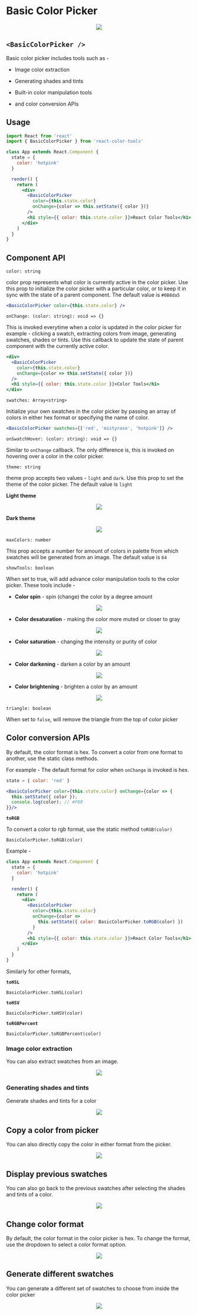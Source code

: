 # Basic Color Picker

<p align="center">
    <img src="../media/basic_picker.gif" />
</p>

## `<BasicColorPicker />`

Basic color picker includes tools such as -

- Image color extraction

- Generating shades and tints
- Built-in color manipulation tools

- and color conversion APIs

## Usage

```jsx
import React from 'react'
import { BasicColorPicker } from 'react-color-tools'

class App extends React.Component {
  state = {
    color: 'hotpink'
  }

  render() {
    return (
      <div>
        <BasicColorPicker
          color={this.state.color}
          onChange={color => this.setState({ color })}
        />
        <h1 style={{ color: this.state.color }}>React Color Tools</h1>
      </div>
    )
  }
}
```

## Component API

`color: string`

color prop represents what color is currently active in the color picker. Use this prop to initialize the color picker with a particular color, or to keep it in sync with the state of a parent component. The default value is `#088da5`

```jsx
<BasicColorPicker color={this.state.color} />
```

`onChange: (color: string): void => {}`

This is invoked everytime when a color is updated in the color picker for example - clicking a swatch, extracting colors from image, generating swatches, shades or tints. Use this callback to update the state of parent component with the currently active color.

```jsx
<div>
  <BasicColorPicker
    color={this.state.color}
    onChange={color => this.setState({ color })}
  />
  <h1 style={{ color: this.state.color }}>Color Tools</h1>
</div>
```

`swatches: Array<string>`

Initialize your own swatches in the color picker by passing an array of colors in either hex format or specifying the name of color.

```jsx
<BasicColorPicker swatches={['red', 'mistyrose', 'hotpink']} />
```

`onSwatchHover: (color: string): void => {}`

Similar to `onChange` callback. The only difference is, this is invoked on hovering over a color in the color picker.

`theme: string`

theme prop accepts two values - `light` and `dark`. Use this prop to set the theme of the color picker. The default value is `light`

**Light theme**

<p align="center">
    <img src="../media/light.png"/>
</p>

**Dark theme**

<p align="center">
       <img src="../media/dark.png" />
</p>

`maxColors: number`

This prop accepts a number for amount of colors in palette from which swatches will be generated from an image. The default value is `64`

`showTools: boolean`

When set to true, will add advance color manipulation tools to the color picker. These tools include -

- **Color spin** - spin (change) the color by a degree amount

<p align="center">
    <img src="../media/spin.gif" />
</p>

- **Color desaturation** - making the color more muted or closer to gray

<p align="center">
  <img src="../media/desaturation.gif" />
</p>

- **Color saturation** - changing the intensity or purity of color

<p align="center">
    <img src="../media/saturation.gif" />
</p>

- **Color darkening** - darken a color by an amount

<p align="center">
    <img src="../media/darken.gif" />
</p>

- **Color brightening** - brighten a color by an amount

<p align="center">
    <img src="../media/lighten.gif" />
</p>

`triangle: boolean`

When set to `false`, will remove the triangle from the top of color picker

## Color conversion APIs

By default, the color format is hex. To convert a color from one format to another, use the static class methods.

For example - The default format for color when `onChange` is invoked is hex.

```jsx
state = { color: 'red' }

<BasicColorPicker color={this.state.color} onChange={color => {
  this.setState({ color });
  console.log(color); // #F00
}}/>
```

**`toRGB`**

To convert a color to rgb format, use the static method `toRGB(color)`

```
BasicColorPicker.toRGB(color)
```

Example -

```jsx
class App extends React.Component {
  state = {
    color: 'hotpink'
  }

  render() {
    return (
      <div>
        <BasicColorPicker
          color={this.state.color}
          onChange={color =>
            this.setState({ color: BasicColorPicker.toRGB(color) })
          }
        />
        <h1 style={{ color: this.state.color }}>React Color Tools</h1>
      </div>
    )
  }
}
```

Similarly for other formats,

**`toHSL`**

```
BasicColorPicker.toHSL(color)
```

**`toHSV`**

```
BasicColorPicker.toHSV(color)
```

**`toRGBPercent`**

```
BasicColorPicker.toRGBPercent(color)
```

### Image color extraction

You can also extract swatches from an image.

<p align="center">
    <img src="../media/image.gif" />
</p>

### Generating shades and tints

Generate shades and tints for a color

<p align="center">
    <img src="../media/tints.gif" />
</p>

## Copy a color from picker

You can also directly copy the color in either format from the picker.

<p align="center">
    <img src="../media/clipboard.gif" />
</p>

## Display previous swatches

You can also go back to the previous swatches after selecting the shades and tints of a color.

<p align="center">
    <img src="../media/reset.gif" />
</p>

## Change color format

By default, the color format in the color picker is hex. To change the format, use the dropdown to select a color format option.

<p align="center">
    <img src="../media/format.gif" />
</p>

## Generate different swatches

You can generate a different set of swatches to choose from inside the color picker

<p align="center">
    <img src="../media/swatches.gif" />
</p>
